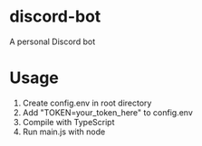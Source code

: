 # discord-bot
A personal Discord bot
# Usage
1. Create config.env in root directory
2. Add "TOKEN=your_token_here" to config.env
3. Compile with TypeScript
4. Run main.js with node
